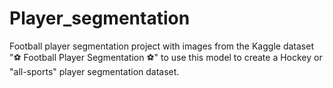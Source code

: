 # Player_segmentation
Football player segmentation project with images from the Kaggle dataset "⚽ Football Player Segmentation ⚽" to use this model to create a Hockey or "all-sports" player segmentation dataset.
